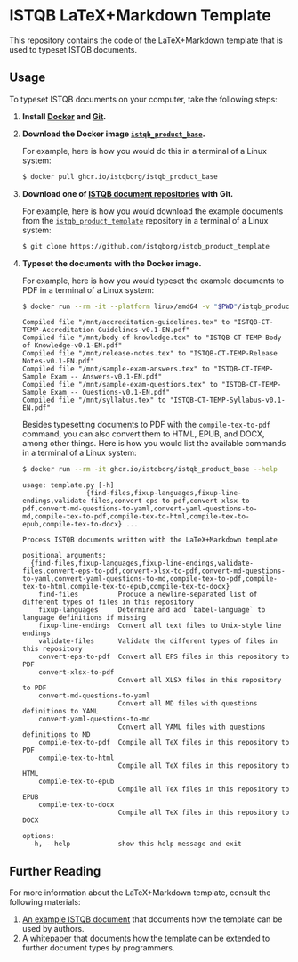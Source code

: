 # ISTQB LaTeX+Markdown Template

This repository contains the code of the LaTeX+Markdown template that is used
to typeset ISTQB documents.

## Usage

To typeset ISTQB documents on your computer, take the following steps:

1. **Install [Docker][install-docker] and [Git][installing-git].**

2. **Download the Docker image [`istqb_product_base`][istqb-product-base].**

   For example, here is how you would do this in a terminal of a Linux system:
   ``` sh
   $ docker pull ghcr.io/istqborg/istqb_product_base
   ```

3. **Download one of [ISTQB document repositories][istqborg] with Git.**

   For example, here is how you would download the example documents from the [`istqb_product_template`][istqb_product_template] repository in a terminal of a Linux system:
   ``` sh
   $ git clone https://github.com/istqborg/istqb_product_template
   ```

4. **Typeset the documents with the Docker image.**

   For example, here is how you would typeset the example documents to PDF in a terminal of a Linux system:
   ``` sh
   $ docker run --rm -it --platform linux/amd64 -v "$PWD"/istqb_product_template/:/mnt -w /mnt ghcr.io/istqborg/istqb_product_base compile-tex-to-pdf
   ```
   ```
   Compiled file "/mnt/accreditation-guidelines.tex" to "ISTQB-CT-TEMP-Accreditation Guidelines-v0.1-EN.pdf"
   Compiled file "/mnt/body-of-knowledge.tex" to "ISTQB-CT-TEMP-Body of Knowledge-v0.1-EN.pdf"
   Compiled file "/mnt/release-notes.tex" to "ISTQB-CT-TEMP-Release Notes-v0.1-EN.pdf"
   Compiled file "/mnt/sample-exam-answers.tex" to "ISTQB-CT-TEMP-Sample Exam -- Answers-v0.1-EN.pdf"
   Compiled file "/mnt/sample-exam-questions.tex" to "ISTQB-CT-TEMP-Sample Exam -- Questions-v0.1-EN.pdf"
   Compiled file "/mnt/syllabus.tex" to "ISTQB-CT-TEMP-Syllabus-v0.1-EN.pdf"
   ```

   Besides typesetting documents to PDF with the `compile-tex-to-pdf` command, you can also convert them to HTML, EPUB, and DOCX, among other things. Here is how you would list the available commands in a terminal of a Linux system:
   ``` sh
   $ docker run --rm -it ghcr.io/istqborg/istqb_product_base --help
   ```
   ```
   usage: template.py [-h]
                   {find-files,fixup-languages,fixup-line-endings,validate-files,convert-eps-to-pdf,convert-xlsx-to-pdf,convert-md-questions-to-yaml,convert-yaml-questions-to-md,compile-tex-to-pdf,compile-tex-to-html,compile-tex-to-epub,compile-tex-to-docx} ...

   Process ISTQB documents written with the LaTeX+Markdown template

   positional arguments:
     {find-files,fixup-languages,fixup-line-endings,validate-files,convert-eps-to-pdf,convert-xlsx-to-pdf,convert-md-questions-to-yaml,convert-yaml-questions-to-md,compile-tex-to-pdf,compile-tex-to-html,compile-tex-to-epub,compile-tex-to-docx}
       find-files          Produce a newline-separated list of different types of files in this repository
       fixup-languages     Determine and add `babel-language` to language definitions if missing
       fixup-line-endings  Convert all text files to Unix-style line endings
       validate-files      Validate the different types of files in this repository
       convert-eps-to-pdf  Convert all EPS files in this repository to PDF
       convert-xlsx-to-pdf
                           Convert all XLSX files in this repository to PDF
       convert-md-questions-to-yaml
                           Convert all MD files with questions definitions to YAML
       convert-yaml-questions-to-md
                           Convert all YAML files with questions definitions to MD
       compile-tex-to-pdf  Compile all TeX files in this repository to PDF
       compile-tex-to-html
                           Compile all TeX files in this repository to HTML
       compile-tex-to-epub
                           Compile all TeX files in this repository to EPUB
       compile-tex-to-docx
                           Compile all TeX files in this repository to DOCX

   options:
     -h, --help            show this help message and exit
   ```

 [install-docker]: https://docs.docker.com/get-docker/ "Get Docker | Docker Docs"
 [installing-git]: https://git-scm.com/book/en/v2/Getting-Started-Installing-Git "Git - Installing Git"
 [istqb-product-base]: https://github.com/istqborg/istqb_product_base/pkgs/container/istqb_product_base "Package istqb_product_base"
 [istqborg]: https://github.com/istqborg "ISTQB.ORG"
 [istqb_product_template]: https://github.com/istqborg/istqb_product_template "istqborg/istqb_product_template: Example documents for the LaTeX+Markdown template that can be forked as a base for new products"

## Further Reading

For more information about the LaTeX+Markdown template, consult the following materials:

1. [An example ISTQB document][example-document] that documents how the template can be used by authors.
2. [A whitepaper][whitepaper] that documents how the template can be extended to further document types by programmers.

 [example-document]: https://github.com/istqborg/istqb_product_base/releases/download/latest/example-document.pdf
 [whitepaper]: https://github.com/witiko/markdown-themes-in-practice/releases/download/latest/tb140starynovotny-markdown-themes.pdf
